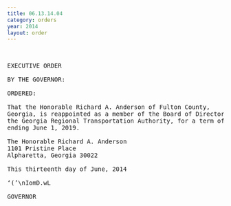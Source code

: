 ```yaml
---
title: 06.13.14.04
category: orders
year: 2014
layout: order
---
```


<pre> 

EXECUTIVE ORDER

BY THE GOVERNOR:

ORDERED:

That the Honorable Richard A. Anderson of Fulton County,
Georgia, is reappointed as a member of the Board of Directors of
the Georgia Regional Transportation Authority, for a term of office
ending June 1, 2019.

The Honorable Richard A. Anderson
1101 Pristine Place
Alpharetta, Georgia 30022

This thirteenth day of June, 2014

‘(’\nIomD.wL

GOVERNOR

</pre>
